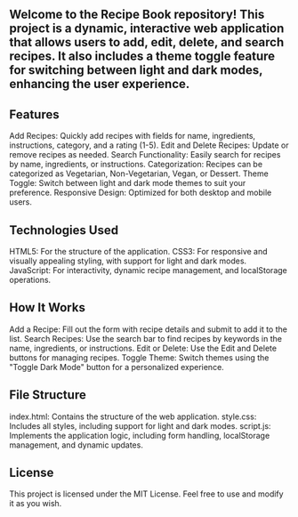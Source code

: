 ## Welcome to the Recipe Book repository! This project is a dynamic, interactive web application that allows users to add, edit, delete, and search recipes. It also includes a theme toggle feature for switching between light and dark modes, enhancing the user experience.

## Features
Add Recipes: Quickly add recipes with fields for name, ingredients, instructions, category, and a rating (1-5).
Edit and Delete Recipes: Update or remove recipes as needed.
Search Functionality: Easily search for recipes by name, ingredients, or instructions.
Categorization: Recipes can be categorized as Vegetarian, Non-Vegetarian, Vegan, or Dessert.
Theme Toggle: Switch between light and dark mode themes to suit your preference.
Responsive Design: Optimized for both desktop and mobile users.

## Technologies Used
HTML5: For the structure of the application.
CSS3: For responsive and visually appealing styling, with support for light and dark modes.
JavaScript: For interactivity, dynamic recipe management, and localStorage operations.

## How It Works
Add a Recipe: Fill out the form with recipe details and submit to add it to the list.
Search Recipes: Use the search bar to find recipes by keywords in the name, ingredients, or instructions.
Edit or Delete: Use the Edit and Delete buttons for managing recipes.
Toggle Theme: Switch themes using the "Toggle Dark Mode" button for a personalized experience.

## File Structure
index.html: Contains the structure of the web application.
style.css: Includes all styles, including support for light and dark modes.
script.js: Implements the application logic, including form handling, localStorage management, and dynamic updates.

## License
This project is licensed under the MIT License. Feel free to use and modify it as you wish.
